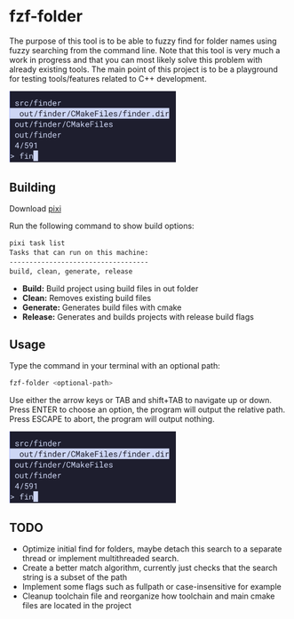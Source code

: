 # fzf-folder
The purpose of this tool is to be able to fuzzy find
for folder names using fuzzy searching from the command line.
Note that this tool is very much a work in progress and that you can most likely
solve this problem with already existing tools. The main point of this project is to
be a playground for testing tools/features related to C++ development.

<img src="docs/preview.png" alt="preview" width="300"/>

## Building

Download [pixi](https://prefix.dev/)

Run the following command to show build options:

```bash
pixi task list
Tasks that can run on this machine:
-----------------------------------
build, clean, generate, release
```

* **Build:** Build project using build files in out folder
* **Clean:** Removes existing build files
* **Generate:** Generates build files with cmake
* **Release:** Generates and builds projects with release build flags

## Usage

Type the command in your terminal with an optional path:

```bash
fzf-folder <optional-path>
```

Use either the arrow keys or TAB and shift+TAB to navigate up or down.
Press ENTER to choose an option, the program will output the relative path.
Press ESCAPE to abort, the program will output nothing.

<img src="docs/preview.png" alt="preview" width="300"/>

## TODO

* Optimize initial find for folders, maybe detach this search to a separate thread or implement multithreaded search.
* Create a better match algorithm, currently just checks that the search string is a subset of the path
* Implement some flags such as fullpath or case-insensitive for example
* Cleanup toolchain file and reorganize how toolchain and main cmake files are located in the project
